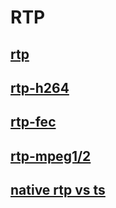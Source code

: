 # RTP
##  <a href="https://datatracker.ietf.org/doc/html/rfc3550#page-5"> rtp </a>
##  <a href="https://datatracker.ietf.org/doc/html/rfc6184"> rtp-h264 </a>
##  <a href="https://datatracker.ietf.org/doc/html/rfc5109"> rtp-fec </a>
##  <a href="https://datatracker.ietf.org/doc/html/rfc2250"> rtp-mpeg1/2 </a>
##  <a href="http://pdf.textfiles.com/manuals/STARINMANUALS/Envivio/Manual/White%20Paper%20-%20IP%20Streaming%20of%20MPEG-4%20-%20Native%20RTP%20vs%20MPEG-2%20Transport%20Stream.pdf"> native rtp vs ts</a>